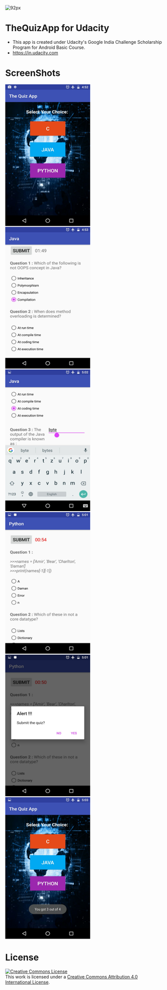 ![92px](https://user-images.githubusercontent.com/38810169/40013797-6b981c46-57d0-11e8-9a89-e943f404832e.png)

# TheQuizApp for Udacity
* This app is created under Udacity's Google India Challenge Scholarship Program for Android Basic Course.
* https://in.udacity.com


# ScreenShots

<img src="Screenshots/IMG-20180405-WA0015.jpg" height = "450" width="270">  <img src="Screenshots/IMG-20180405-WA0017.jpg" height = "450" width="270"> <img src="Screenshots/IMG-20180405-WA0014.jpg" height = "450" width="270">
<img src="Screenshots/IMG-20180405-WA0011.jpg" height = "450" width="270"> <img src="Screenshots/IMG-20180405-WA0012.jpg" height = "450" width="270"> <img src="Screenshots/IMG-20180405-WA0016.jpg" height = "450" width="270">

# License
<a rel="license" href="http://creativecommons.org/licenses/by/4.0/"><img alt="Creative Commons License" style="border-width:0" src="https://i.creativecommons.org/l/by/4.0/88x31.png" /></a><br />This work is licensed under a <a rel="license" href="http://creativecommons.org/licenses/by/4.0/">Creative Commons Attribution 4.0 International License</a>.

